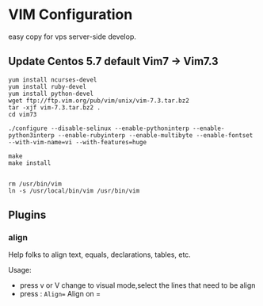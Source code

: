 VIM Configuration
==========================
easy copy for vps server-side develop.

Update Centos 5.7 default Vim7 ->  Vim7.3
------------
	yum install ncurses-devel
	yum install ruby-devel
	yum install python-devel
	wget ftp://ftp.vim.org/pub/vim/unix/vim-7.3.tar.bz2
	tar -xjf vim-7.3.tar.bz2 .
	cd vim73

	./configure --disable-selinux --enable-pythoninterp --enable-python3interp --enable-rubyinterp --enable-multibyte --enable-fontset --with-vim-name=vi --with-features=huge 

	make
	make install 


	rm /usr/bin/vim
	ln -s /usr/local/bin/vim /usr/bin/vim

Plugins
------------------
### align
Help folks to align text, equals, declarations, tables, etc.

Usage:

* press v or V change to visual mode,select the lines that need to be align
* press : ``Align=`` Align on =

###  
